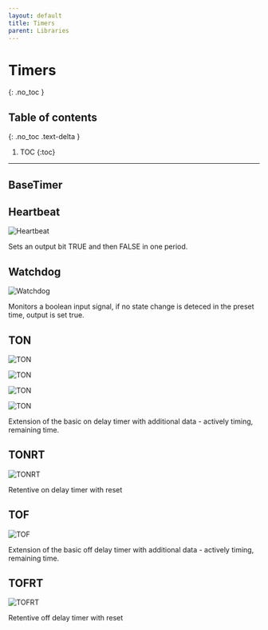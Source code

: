 ```yaml
---
layout: default
title: Timers
parent: Libraries
---
```


# Timers
{: .no_toc }

## Table of contents
{: .no_toc .text-delta }

1. TOC
{:toc}

---

## BaseTimer

## Heartbeat
![Heartbeat](https://raw.githubusercontent.com/TwinCAT-Libre/source/blob/master/TcL_Timers/imgs/Heartbeat.jpg)

Sets an output bit TRUE and then FALSE in one period.

## Watchdog
![Watchdog](https://raw.githubusercontent.com/TwinCAT-Libre/source/blob/master/TcL_Timers/imgs/Watchdog.jpg)

Monitors a boolean input signal, if no state change is deteced in the preset time, output is set true. 

## TON
![TON](https://github.com/TwinCAT-Libre/source/blob/master/TcL_Timers/imgs/TON.jpg)

![TON](https://github.com/TwinCAT-Libre/source/raw/master/TcL_Timers/imgs/TON.jpg)

![TON](https://raw.githubusercontent.com/TwinCAT-Libre/source/master/TcL_Timers/imgs/Heartbeat.jpg?token=${{secrets.READ_PRIVATE_TOKEN}})

![TON](https://raw.githubusercontent.com/TwinCAT-Libre/source/master/TcL_Timers/imgs/Heartbeat.jpg?token=${{secrets.READ_PRIVATE_TOKEN2}})


Extension of the basic on delay timer with additional data - actively timing, remaining time. 

## TONRT
![TONRT](https://github.com/TwinCAT-Libre/source/blob/master/TcL_Timers/imgs/TONRT.jpg)

Retentive on delay timer with reset

## TOF
![TOF](https://github.com/TwinCAT-Libre/source/blob/master/TcL_Timers/imgs/TOF.jpg)

Extension of the basic off delay timer with additional data - actively timing, remaining time. 

## TOFRT
![TOFRT](https://github.com/TwinCAT-Libre/source/blob/master/TcL_Timers/imgs/TOFRT.jpg)

Retentive off delay timer with reset

